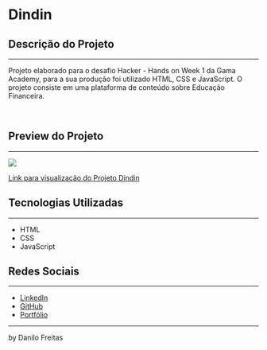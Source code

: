 # Dindin

## Descrição do Projeto
---
<p>
    Projeto elaborado para o desafio Hacker - Hands on Week 1 da Gama Academy, para a sua produção foi utilizado HTML, CSS e JavaScript. O projeto consiste em uma plataforma de conteúdo sobre Educação Financeira.<br>
</p> <br>


<p>

## Preview do Projeto
---
<img src="./dindin-imagens/readme.gif">
<br>

<a href="https://danilojpfreitas.github.io/DinDin-GamaAcademy/index.html" target="_blank"> Link para visualização do Projeto Dindin</a>

## Tecnologias Utilizadas
---
<ul>
    <li>HTML</li>
    <li>CSS</li>
    <li>JavaScript</li>
</ul>

## Redes Sociais
---
<ul>
    <li><a href="https://linkedin.com/in/danilo-freitas-dev" target="_blank">LinkedIn</a></li>
    <li><a href="https://github.com/danilojpfreitas" target="_blank">GitHub</a></li>
    <li><a href="https://danilojpfreitas.github.io/MinhaPagina/" target="_blank">Portfólio</a></li>
</ul>

---

<scan>by Danilo Freitas</scan>

